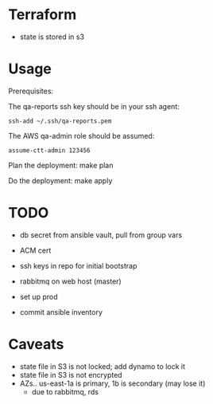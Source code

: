 # Terraform

- state is stored in s3

# Usage

Prerequisites:

The qa-reports ssh key should be in your ssh agent:

    ssh-add ~/.ssh/qa-reports.pem

The AWS qa-admin role should be assumed:

    assume-ctt-admin 123456

Plan the deployment:
    make plan

Do the deployment:
    make apply


# TODO

- db secret from ansible vault, pull from group vars
- ACM cert

- ssh keys in repo for initial bootstrap
- rabbitmq on web host (master)

- set up prod
- commit ansible inventory

# Caveats

- state file in S3 is not locked; add dynamo to lock it
- state file in S3 is not encrypted
- AZs.. us-east-1a is primary, 1b is secondary (may lose it)
  - due to rabbitmq, rds
